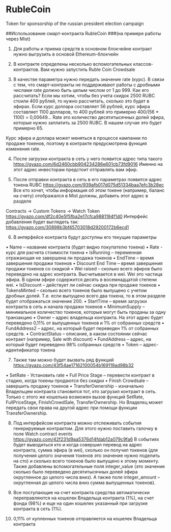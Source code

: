 # RubleCoin
Token for sponsorship of the russian president election campaign

##Использование смарт-контракта RubleCoin
###(на примере работы через Mist)

1.	Для работы и приема средств в основном блокчейне контракт нужно выгрузить в основой Ethereum-блокчейн

2.	В контракте определены несколько вспомогательных классов-контрактов. Вам нужно запустить Ruble Coin Crowdsale   

3.	В качестве параметра нужно передать значение rate (курс). 
В связи с тем, что смарт-контракты не поддерживают работы с дробными числами rate должно быть целым числом от 1 до 999. Как его рассчитать? Если мы хотим, чтобы без учета скидок 2500 RUBC стоили 400 рублей, то нужно рассчитать, сколько это будет в эфирах. Если курс доллара составляет 56 рублей, курс эфира составляет 1100 долларов, то 400 рублей это примерно 400/(56 * 1100) = 0,00649… Rate это количество десятитысячных долей эфира, которые нужно заплатить за 2500 RUBC. В нашем случае это будет примерно 65. 

Курс эфира и доллара может меняться в процессе кампании по продаже токенов, поэтому в контракте предусмотрена функция изменения rate. 


4.	После загрузки контракта в сеть у него появится адрес типа такого https://gyazo.com/6d2460cbb904234286e601cb73fd9016
Именно на этот адрес инвесторам предстоит отправлять вам эфир. 

5.	После отправки контракта в сеть в его параметрах появится адрес токена RUBC https://gyazo.com/939afb017d075d51334baa7efc3b28ec
Все кто хочет, чтобы информация об этом токене (например, баланс на счету) отображался в Mist должны, добавить этот адрес в разделе 

Contracts -> Custom Tokens -> Watch Token https://gyazo.com/df2c40e5f5fba2e17cfca9881194f1d0
 Интерфейс добавления будет выглядеть так: https://gyazo.com/30898b3bf45703018d29200172b6ecd1

6.	 В интерфейсе контракта будут доступны его текущие параметры

•	Name – название контракта (будет видно покупателю токена)
•	Rate - курс для расчета стоимости токена
•	IsRunning – переменная отражающая не завершена ли продажа токенов
•	EndTime – время завершения продажи токенов
•	Discount End Time – время завершения продажи токенов со скидкой
•	Wei raised – сколько всего эфиров было переведено на адрес контракта. Высчитывается в wei. Wei это частица эфира. В одном эфире содержится десять в восемнадцатой степени wei. 
•	IsDiscount – действует ли сейчас скидка при продаже токенов
•	TokensMinted – сколько всего токенов было выпущено с учетом дробных долей. Т.е. если выпущено всего два токена, то в этом разделе будет отображаться значение 200. 
•	StartTime – время загрузки контракта в сеть и начала продажи токенов
•	MinimumSupply – минимальное количество токенов, которые могут быть проданы за одну транзакцию
•	Owner – адрес владельца контракта. На этот адрес будет переведено 0,11% от выпущенных токенов и 1% от собранных средств
•	FundAddress2 – адрес, на который будет переведен 1% от собранных средств. 
•	ContractStatus – описание, в каком состоянии сейчас контракт (например, Sale with discount)
•	FundAddress – адрес, на который будет переведено 98% собранных средств
•	Token – адрес-идентификатор токена

7.	Также там можно будет вызвать ряд функций https://gyazo.com/43f54ae17162100054b169119ad98b32

•	SetRate - Установить rate
•	Full Price Stage – перевести контракт в стадию, когда токены продаются без скидки
•	Finish Crowdsale – завершить продажу токенов
•	TransferOwnership - изначально Владельцем контракта становится тот, кто загрузил контракт в сеть. Только с этого же кошелька возможен вызов функций SetRate, FullPriceStage,  FinishCrowdSale, TransferOwnership. Но Владелец может передать свои права на другой адрес при помощи функции TransferOwnership. 

8.	Под интерфейсом контракта можно отслеживать события генерируемые контрактом. Для этого нужно поставить галочку в поле Watch contract events https://gyazo.com/42f231d9aa5376d14fdab12a079c9fa6
В событиях будет выводиться кто и когда совершил перевод на адрес контракта, сумма эфира (в wei), сколько он получил токенов (для получения целого значения токенов это значение нужно поделить на сто) и сколько всего токенов было выпущено к этому моменту. 
Также добавлены вспомогательные поля integer_value (это значение сколько было переведено десятитысячных долей эфира округленное до целого числа вниз). А также поле integer_amount – округленная до целого числа вниз сумма выпущенных токенов). 


9.	Все поступающие на счет контракта средства автоматически переправляются на кошелек Владельца контракта (1%), на счет фонда (98%) и еще на один кошелек указанный при загрузке контракта в сеть (1%).

10.	0,11% от купленных токенов отправляется на кошелек Владельца контракта

